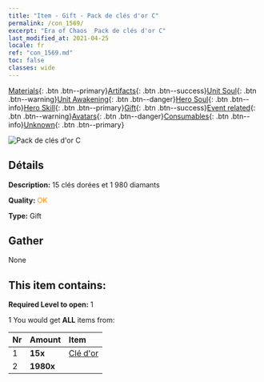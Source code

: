 ```yaml
---
title: "Item - Gift - Pack de clés d'or C"
permalink: /con_1569/
excerpt: "Era of Chaos  Pack de clés d'or C"
last_modified_at: 2021-04-25
locale: fr
ref: "con_1569.md"
toc: false
classes: wide
---
```

 [Materials](/ItemsFR/){: .btn .btn--primary}[Artifacts](/ItemsFR/Artifacts/){: .btn .btn--success}[Unit Soul](/ItemsFR/UnitSoul/){: .btn .btn--warning}[Unit Awakening](/ItemsFR/UnitAwakening/){: .btn .btn--danger}[Hero Soul](/ItemsFR/HeroSoul/){: .btn .btn--info}[Hero Skill](/ItemsFR/HeroSkill/){: .btn .btn--primary}[Gift](/ItemsFR/Gift/){: .btn .btn--success}[Event related](/ItemsFR/Events/){: .btn .btn--warning}[Avatars](/ItemsFR/Avatars/){: .btn .btn--danger}[Consumables](/ItemsFR/Consumables/){: .btn .btn--info}[Unknown](/ItemsFR/Unknown/){: .btn .btn--primary}

 ![Pack de clés d'or C](/images/t/i_907185.png)

## Détails
 **Description:** 15 clés dorées et 1 980 diamants

 **Quality:** <span style="color: #FF8C00">OK</span>

 **Type:** Gift

## Gather

  None

## This item contains:

 **Required Level to open:** 1

 1 You would get **ALL** items  from:

  | Nr | Amount |     Item    |
  |:---|:-------|:------------|
  | 1 |  **15x** | [Clé d'or](/ItemsFR/con_783/) |  | 
  | 2 |  **1980x** | <i class="fas fa-gem"/> |  | 
